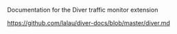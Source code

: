 Documentation for the Diver traffic monitor extension

https://github.com/lalau/diver-docs/blob/master/diver.md

